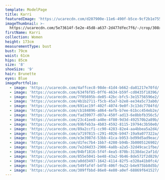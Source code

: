 ```yaml
---
template: ModelPage
title: Karri
featuredImage: 'https://ucarecdn.com/d207900e-11e6-490f-b5ce-9cf2b1e75550/'
imageThumbnail: >-
  https://ucarecdn.com/5e73614f-5e2e-45d8-a637-2d477dfec7f6/-/crop/308x403/231,2/-/preview/
firstName: Karri
collection: Women
height: 173cm
measurementType: bust
bust: 79cm
waist: 61cm
hips: 85cm
size: '8'
shoeSize: '9'
hair: Brunette
eyes: Blue
imagePortfolio:
  - image: 'https://ucarecdn.com/4affcec8-98de-41d4-b662-da81217e70fd/'
  - image: 'https://ucarecdn.com/634f6f85-0ff6-4634-b59f-cd0435f18396/'
  - image: 'https://ucarecdn.com/7f05695b-de05-42bc-bfc5-3e15756596e2/'
  - image: 'https://ucarecdn.com/4b1b2711-f5cb-45a7-b2e8-ee34a5c73ab0/'
  - image: 'https://ucarecdn.com/691ac19f-402f-4074-9e0f-3c13dc7704fd/'
  - image: 'https://ucarecdn.com/cb184896-a864-4efb-b7ee-61bcc454eb2e/'
  - image: 'https://ucarecdn.com/fad39977-d07a-450f-ad13-6e8bbfb356c5/'
  - image: 'https://ucarecdn.com/23c41ee8-a40e-4f80-9d3d-492570b2a89b/'
  - image: 'https://ucarecdn.com/69bfeb3a-4b03-4592-8115-19794c3b50e0/'
  - image: 'https://ucarecdn.com/89a2ccf1-cc90-4283-82e4-aa4bbea5a2d4/'
  - image: 'https://ucarecdn.com/a7197815-c291-4026-b947-19a9a077322a/'
  - image: 'https://ucarecdn.com/e3e3987d-53bb-41ca-b953-bd99d5ad9eac/'
  - image: 'https://ucarecdn.com/d1fec7b4-1bb7-4280-b94b-3b0005126902/'
  - image: 'https://ucarecdn.com/7e2d4d33-2906-4a8b-a2a5-32d49cac1fbe/'
  - image: 'https://ucarecdn.com/04bf1816-5f4f-4ea5-870b-3138dac2af1d/'
  - image: 'https://ucarecdn.com/855e5041-be48-43a2-9b46-8de572f2d829/'
  - image: 'https://ucarecdn.com/a0dd3497-1642-4114-82f5-e320a41b0fc4/'
  - image: 'https://ucarecdn.com/549faf4f-b4f8-406f-9a22-b4e975bb8d5b/'
  - image: 'https://ucarecdn.com/309ffbbd-86e0-4e80-a0ef-68869f641527/'
---
```


